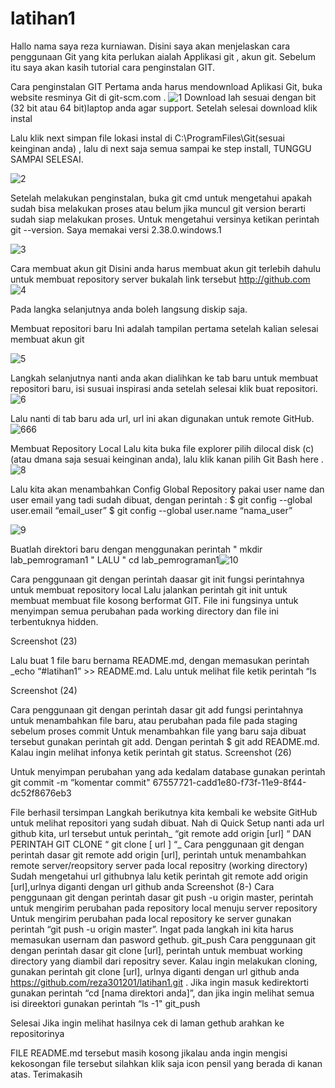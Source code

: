 
# latihan1
Hallo nama saya reza kurniawan. Disini saya akan menjelaskan cara penggunaan Git yang kita perlukan aialah Applikasi git , akun git. Sebelum itu saya akan kasih tutorial cara penginstalan GIT.

Cara penginstalan GIT
Pertama anda harus mendownload Aplikasi Git, buka website resminya Git di git-scm.com .
![1](https://user-images.githubusercontent.com/116234001/196830846-45b0ada1-9229-498c-94ad-762d8134d8b9.png)
 Download lah sesuai dengan bit (32 bit atau 64 bit)laptop anda agar support. Setelah selesai download klik instal

Lalu klik next simpan file lokasi instal di C:\ProgramFiles\Git(sesuai keinginan anda) , lalu di next saja semua sampai ke step install, TUNGGU SAMPAI SELESAI.

![2](https://user-images.githubusercontent.com/116234001/196831035-416d6ec6-52db-4df8-8328-717c4b549494.png)


Setelah melakukan penginstalan, buka git cmd untuk mengetahui apakah sudah bisa melakukan proses atau belum jika muncul git version berarti sudah siap melakukan proses. Untuk mengetahui versinya ketikan perintah git --version. Saya memakai versi 2.38.0.windows.1

![3](https://user-images.githubusercontent.com/116234001/196831201-75bcc0e5-5849-4259-a2d0-d2ed8d6167db.png)


Cara membuat akun git
Disini anda harus membuat akun git terlebih dahulu untuk membuat repository server bukalah link tersebut http://github.com
![4](https://user-images.githubusercontent.com/116234001/196831384-2013d3f5-4f8f-4b13-9715-171264c4566e.png)


Pada langka selanjutnya anda boleh langsung diskip saja.

Membuat repositori baru
Ini adalah tampilan pertama setelah kalian selesai membuat akun git

![5](https://user-images.githubusercontent.com/116234001/196831579-e6343821-1a7b-4c2f-a4ad-c82eca5ca4f6.png)


Langkah selanjutnya nanti anda akan dialihkan ke tab baru untuk membuat repositori baru, isi susuai inspirasi anda setelah selesai klik buat repositori.
![6](https://user-images.githubusercontent.com/116234001/196831710-432bab3f-d07a-4f29-b240-46f8f3529d75.png)


Lalu nanti di tab baru ada url, url ini akan digunakan untuk remote GitHub.
![666](https://user-images.githubusercontent.com/116234001/196832945-9e1104ef-9f0c-4cc8-b586-9c16755a7a51.png)



Membuat Repository Local
Lalu kita buka file explorer pilih dilocal disk (c) (atau dmana saja sesuai keinginan anda), lalu klik kanan pilih Git Bash here . ![8](https://user-images.githubusercontent.com/116234001/196833116-4fc73f15-6f25-4f64-ac6b-8594226010ef.png)


Lalu kita akan menambahkan Config Global Repository pakai user name dan user email yang tadi sudah dibuat, dengan perintah : $ git config --global user.email “email_user” $ git config --global user.name “nama_user”

![9](https://user-images.githubusercontent.com/116234001/196833287-4efd2d6d-afd0-4686-a5eb-4d7f57817550.png)


Buatlah direktori baru dengan menggunakan perintah " mkdir lab_pemrograman1 " LALU " cd lab_pemrograman1![10](https://user-images.githubusercontent.com/116234001/196833388-ce4fa7e1-0a83-419a-a1f5-74014b0f2401.png)


Cara penggunaan git dengan perintah daasar git init fungsi perintahnya untuk membuat repository local
Lalu jalankan perintah git init untuk membuat membuat file kosong berformat GIT. File ini fungsinya untuk menyimpan semua perubahan pada working directory dan file ini terbentuknya hidden.

Screenshot (23)

Lalu buat 1 file baru bernama README.md, dengan memasukan perintah _echo “#latihan1” >> README.md. Lalu untuk melihat file ketik perintah “ls

Screenshot (24)

Cara penggunaan git dengan perintah dasar git add fungsi perintahnya untuk menambahkan file baru, atau perubahan pada file pada staging sebelum proses commit
Untuk menambahkan file yang baru saja dibuat tersebut gunakan perintah git add. Dengan perintah $ git add README.md. Kalau ingin melihat infonya ketik perintah git status. Screenshot (26)

Untuk menyimpan perubahan yang ada kedalam database gunakan perintah git commit -m “komentar commit" 67557721-cadd1e80-f73f-11e9-8f44-dc52f8676eb3

File berhasil tersimpan
Langkah berikutnya kita kembali ke website GitHub untuk melihat repositori yang sudah dibuat. Nah di Quick Setup nanti ada url github kita, url tersebut untuk perintah_ “git remote add origin [url] “ DAN PERINTAH GIT CLONE “ git clone [ url ] “_
Cara penggunaan git dengan perintah dasar git remote add origin [url], perintah untuk menambahkan remote server/reopsitory server pada local repositry (working directory)
Sudah mengetahui url githubnya lalu ketik perintah git remote add origin [url],urlnya diganti dengan url github anda  Screenshot (8-)
Cara penggunaan git dengan perintah dasar git push -u origin master, perintah untuk mengirim perubahan pada repository local menuju server repository
Untuk mengirim perubahan pada local repository ke server gunakan perintah “git push -u origin master”. Ingat pada langkah ini kita harus memasukan usernam dan pasword gethub. git_push
Cara penggunaan git dengan perintah dasar git clone [url], perintah untuk membuat working directory yang diambil dari repositry sever.
Kalau ingin melakukan cloning, gunakan perintah git clone [url], urlnya diganti dengan url github anda https://github.com/reza301201/latihan1.git . Jika ingin masuk kedirektorti gunakan perintah “cd [nama direktori anda]”, dan jika ingin melihat semua isi direektori gunakan perintah “ls -1" git_push

Selesai Jika ingin melihat hasilnya cek di laman gethub arahkan ke repositorinya

FILE README.md tersebut masih kosong jikalau anda ingin mengisi kekosongan file tersebut silahkan klik saja icon pensil yang berada di kanan atas.
Terimakasih
